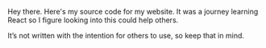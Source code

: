 Hey there. Here's my source code for my website. It was a journey learning React so I figure looking into this could help others.

It’s not written with the intention for others to use, so keep that in mind.
